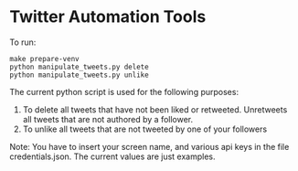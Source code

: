 # Twitter Automation Tools

To run:
```
make prepare-venv
python manipulate_tweets.py delete
python manipulate_tweets.py unlike
```


The current python script is used for the following purposes:

1. To delete all tweets that have not been liked or retweeted. Unretweets all tweets that are not authored by a follower.
2. To unlike all tweets that are not tweeted by one of your followers

Note:
You have to insert your screen name, and various api keys in the file credentials.json. The current values are just examples.

